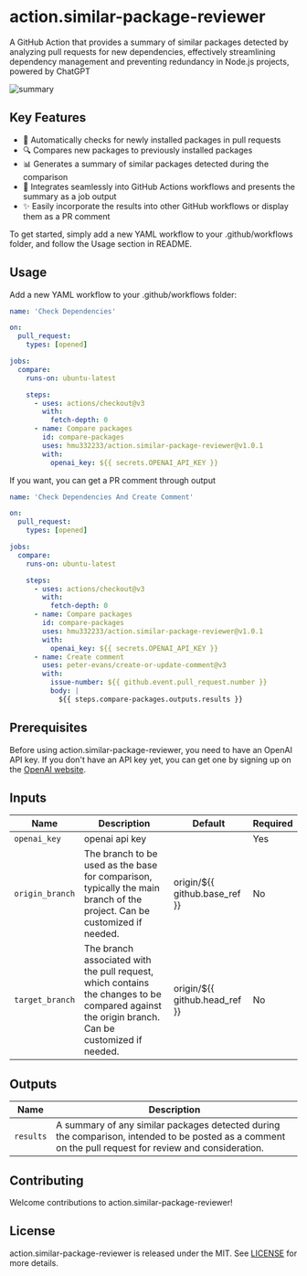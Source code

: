 # action.similar-package-reviewer

A GitHub Action that provides a summary of similar packages detected by analyzing pull requests for new dependencies, effectively streamlining dependency management and preventing redundancy in Node.js projects, powered by ChatGPT

![summary](https://user-images.githubusercontent.com/10302969/235314378-35cf7ba3-89b4-4279-8b0c-959ac46ecfc4.png)

## Key Features

- 🧩 Automatically checks for newly installed packages in pull requests
- 🔍 Compares new packages to previously installed packages
- 📊 Generates a summary of similar packages detected during the comparison
- 🚀 Integrates seamlessly into GitHub Actions workflows and presents the summary as a job output
- ✨ Easily incorporate the results into other GitHub workflows or display them as a PR comment

To get started, simply add a new YAML workflow to your .github/workflows folder, and follow the Usage section in README.

## Usage

Add a new YAML workflow to your .github/workflows folder:

```yaml
name: 'Check Dependencies'

on:
  pull_request:
    types: [opened]

jobs:
  compare:
    runs-on: ubuntu-latest

    steps:
      - uses: actions/checkout@v3
        with:
          fetch-depth: 0
      - name: Compare packages
        id: compare-packages
        uses: hmu332233/action.similar-package-reviewer@v1.0.1
        with:
          openai_key: ${{ secrets.OPENAI_API_KEY }}
```

If you want, you can get a PR comment through output

```yaml
name: 'Check Dependencies And Create Comment'

on:
  pull_request:
    types: [opened]

jobs:
  compare:
    runs-on: ubuntu-latest

    steps:
      - uses: actions/checkout@v3
        with:
          fetch-depth: 0
      - name: Compare packages
        id: compare-packages
        uses: hmu332233/action.similar-package-reviewer@v1.0.1
        with:
          openai_key: ${{ secrets.OPENAI_API_KEY }}
      - name: Create comment
        uses: peter-evans/create-or-update-comment@v3
        with:
          issue-number: ${{ github.event.pull_request.number }}
          body: |
            ${{ steps.compare-packages.outputs.results }}
```

## Prerequisites

Before using action.similar-package-reviewer, you need to have an OpenAI API key. If you don't have an API key yet, you can get one by signing up on the [OpenAI website](https://platform.openai.com/account/api-keys).

## Inputs

| Name            | Description                                                                                                                                    | Default                       | Required |
| --------------- | ---------------------------------------------------------------------------------------------------------------------------------------------- | ----------------------------- | -------- |
| `openai_key`    | openai api key                                                                                                                                 |                               | Yes      |
| `origin_branch` | The branch to be used as the base for comparison, typically the main branch of the project. Can be customized if needed.                       | origin/${{ github.base_ref }} | No       |
| `target_branch` | The branch associated with the pull request, which contains the changes to be compared against the origin branch. Can be customized if needed. | origin/${{ github.head_ref }} | No       |

## Outputs

| Name      | Description                                                                                                                                            |
| --------- | ------------------------------------------------------------------------------------------------------------------------------------------------------ |
| `results` | A summary of any similar packages detected during the comparison, intended to be posted as a comment on the pull request for review and consideration. |

## Contributing

Welcome contributions to action.similar-package-reviewer!

<!-- Please see our CONTRIBUTING.md file for more information on how to contribute. -->

## License

action.similar-package-reviewer is released under the MIT. See [LICENSE](./LICENSE) for more details.
